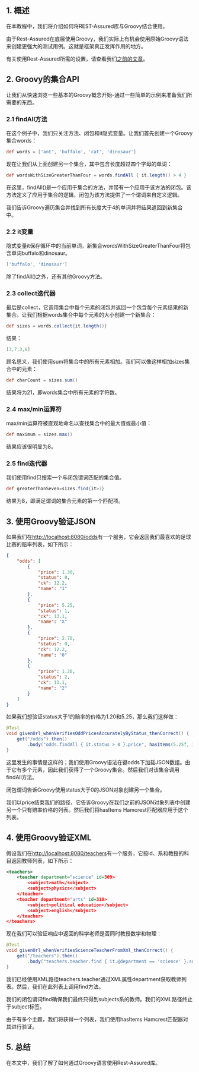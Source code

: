 ## 1. 概述

在本教程中，我们将介绍如何将REST-Assured库与Groovy结合使用。

由于Rest-Assured在底层使用Groovy，我们实际上有机会使用原始Groovy语法来创建更强大的测试用例。这就是框架真正发挥作用的地方。

有关使用Rest-Assured所需的设置，请查看我们[之前的文章](https://www.baeldung.com/rest-assured-tutorial)。

## 2. Groovy的集合API

让我们从快速浏览一些基本的Groovy概念开始-通过一些简单的示例来准备我们所需要的东西。

### 2.1 findAll方法

在这个例子中，我们只关注方法、闭包和it隐式变量。让我们首先创建一个Groovy集合words：

```groovy
def words = ['ant', 'buffalo', 'cat', 'dinosaur']
```

现在让我们从上面创建另一个集合，其中包含长度超过四个字母的单词：

```groovy
def wordsWithSizeGreaterThanFour = words.findAll { it.length() > 4 }
```

在这里，findAll()是一个应用于集合的方法，并带有一个应用于该方法的闭包。该方法定义了应用于集合的逻辑，闭包为该方法提供了一个谓词来自定义逻辑。

我们告诉Groovy遍历集合并找到所有长度大于4的单词并将结果返回到新集合中。

### 2.2 it变量

隐式变量it保存循环中的当前单词，新集合wordsWithSizeGreaterThanFour将包含单词buffalo和dinosaur。

```groovy
['buffalo', 'dinosaur']
```

除了findAll()之外，还有其他Groovy方法。

### 2.3 collect迭代器

最后是collect，它调用集合中每个元素的闭包并返回一个包含每个元素结果的新集合。让我们根据words集合中每个元素的大小创建一个新集合：

```groovy
def sizes = words.collect{it.length()}
```

结果：

```groovy
[3,7,3,8]
```

顾名思义，我们使用sum将集合中的所有元素相加。我们可以像这样相加sizes集合中的元素：

```groovy
def charCount = sizes.sum()
```

结果将为21，即words集合中所有元素的字符数。

### 2.4 max/min运算符

max/min运算符被直观地命名以查找集合中的最大值或最小值：

```groovy
def maximum = sizes.max()
```

结果应该很明显为8。

### 2.5 find迭代器

我们使用find只搜索一个与闭包谓词匹配的集合值。

```groovy
def greaterThanSeven=sizes.find{it>7}
```

结果为8，即满足谓词的集合元素的第一个匹配项。

## 3. 使用Groovy验证JSON

如果我们在[http://localhost:8080/odds](http://localhost:8080/odds)有一个服务，它会返回我们最喜欢的足球比赛的赔率列表，如下所示：

```json
{
    "odds": [
        {
            "price": 1.30,
            "status": 0,
            "ck": 12.2,
            "name": "1"
        },
        {
            "price": 5.25,
            "status": 1,
            "ck": 13.1,
            "name": "X"
        },
        {
            "price": 2.70,
            "status": 0,
            "ck": 12.2,
            "name": "0"
        },
        {
            "price": 1.20,
            "status": 2,
            "ck": 13.1,
            "name": "2"
        }
    ]
}
```

如果我们想验证status大于1的赔率的价格为1.20和5.25，那么我们这样做：

```java
@Test
void givenUrl_whenVerifiesOddPricesAccuratelyByStatus_thenCorrect() {
    get("/odds").then()
        .body("odds.findAll { it.status > 0 }.price", hasItems(5.25f, 1.20f));
}
```

这里发生的事情是这样的；我们使用Groovy语法在键odds下加载JSON数组。由于它有多个元素，因此我们获得了一个Groovy集合。然后我们对该集合调用findAll方法。

闭包谓词告诉Groovy使用status大于0的JSON对象创建另一个集合。

我们以price结束我们的路径，它告诉Groovy在我们之前的JSON对象列表中创建另一个只有赔率价格的列表。然后我们将hasItems Hamcrest匹配器应用于这个列表。

## 4. 使用Groovy验证XML

假设我们在[http://localhost:8080/teachers](http://localhost:8080/teachers)有一个服务，它按id、系和教授的科目返回教师列表，如下所示：

```xml
<teachers>
    <teacher department="science" id=309>
        <subject>math</subject>
        <subject>physics</subject>
    </teacher>
    <teacher department="arts" id=310>
        <subject>political education</subject>
        <subject>english</subject>
    </teacher>
</teachers>
```

现在我们可以验证响应中返回的科学老师是否同时教授数学和物理：

```java
@Test
void givenUrl_whenVerifiesScienceTeacherFromXml_thenCorrect() {
    get("/teachers").then()
        .body("teachers.teacher.find { it.@department == 'science' }.subject", hasItems("math", "physics"));
}
```

我们已经使用XML路径teachers.teacher通过XML属性department获取教师列表。然后，我们在此列表上调用find方法。

我们的闭包谓词find确保我们最终只得到subjects系的教师。我们的XML路径终止于subject标签。

由于有多个主题，我们将获得一个列表，我们使用hasItems Hamcrest匹配器对其进行验证。

## 5. 总结

在本文中，我们了解了如何通过Groovy语言使用Rest-Assured库。